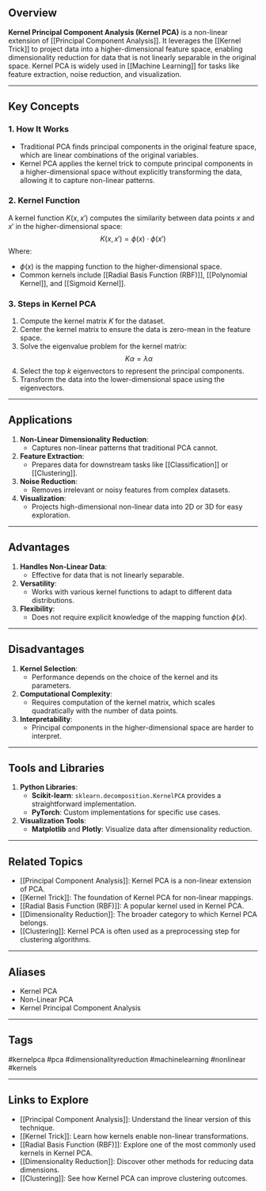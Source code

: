 ## Overview
**Kernel Principal Component Analysis (Kernel PCA)** is a non-linear extension of [[Principal Component Analysis]]. It leverages the [[Kernel Trick]] to project data into a higher-dimensional feature space, enabling dimensionality reduction for data that is not linearly separable in the original space. Kernel PCA is widely used in [[Machine Learning]] for tasks like feature extraction, noise reduction, and visualization.

---

## Key Concepts

### **1. How It Works**
- Traditional PCA finds principal components in the original feature space, which are linear combinations of the original variables.
- Kernel PCA applies the kernel trick to compute principal components in a higher-dimensional space without explicitly transforming the data, allowing it to capture non-linear patterns.

### **2. Kernel Function**
A kernel function $K(x, x')$ computes the similarity between data points $x$ and $x'$ in the higher-dimensional space:
$$
K(x, x') = \phi(x) \cdot \phi(x')
$$
Where:
- $\phi(x)$ is the mapping function to the higher-dimensional space.
- Common kernels include [[Radial Basis Function (RBF)]], [[Polynomial Kernel]], and [[Sigmoid Kernel]].

### **3. Steps in Kernel PCA**
1. Compute the kernel matrix $K$ for the dataset.
2. Center the kernel matrix to ensure the data is zero-mean in the feature space.
3. Solve the eigenvalue problem for the kernel matrix:
   $$
   K \alpha = \lambda \alpha
   $$
4. Select the top $k$ eigenvectors to represent the principal components.
5. Transform the data into the lower-dimensional space using the eigenvectors.

---

## Applications

1. **Non-Linear Dimensionality Reduction**:
   - Captures non-linear patterns that traditional PCA cannot.
2. **Feature Extraction**:
   - Prepares data for downstream tasks like [[Classification]] or [[Clustering]].
3. **Noise Reduction**:
   - Removes irrelevant or noisy features from complex datasets.
4. **Visualization**:
   - Projects high-dimensional non-linear data into 2D or 3D for easy exploration.

---

## Advantages

1. **Handles Non-Linear Data**:
   - Effective for data that is not linearly separable.
2. **Versatility**:
   - Works with various kernel functions to adapt to different data distributions.
3. **Flexibility**:
   - Does not require explicit knowledge of the mapping function $\phi(x)$.

---

## Disadvantages

1. **Kernel Selection**:
   - Performance depends on the choice of the kernel and its parameters.
2. **Computational Complexity**:
   - Requires computation of the kernel matrix, which scales quadratically with the number of data points.
3. **Interpretability**:
   - Principal components in the higher-dimensional space are harder to interpret.

---

## Tools and Libraries

1. **Python Libraries**:
   - **Scikit-learn**: `sklearn.decomposition.KernelPCA` provides a straightforward implementation.
   - **PyTorch**: Custom implementations for specific use cases.
2. **Visualization Tools**:
   - **Matplotlib** and **Plotly**: Visualize data after dimensionality reduction.

---

## Related Topics

- [[Principal Component Analysis]]: Kernel PCA is a non-linear extension of PCA.
- [[Kernel Trick]]: The foundation of Kernel PCA for non-linear mappings.
- [[Radial Basis Function (RBF)]]: A popular kernel used in Kernel PCA.
- [[Dimensionality Reduction]]: The broader category to which Kernel PCA belongs.
- [[Clustering]]: Kernel PCA is often used as a preprocessing step for clustering algorithms.

---

## Aliases
- Kernel PCA
- Non-Linear PCA
- Kernel Principal Component Analysis

---

## Tags
#kernelpca #pca #dimensionalityreduction #machinelearning #nonlinear #kernels

---

## Links to Explore
- [[Principal Component Analysis]]: Understand the linear version of this technique.
- [[Kernel Trick]]: Learn how kernels enable non-linear transformations.
- [[Radial Basis Function (RBF)]]: Explore one of the most commonly used kernels in Kernel PCA.
- [[Dimensionality Reduction]]: Discover other methods for reducing data dimensions.
- [[Clustering]]: See how Kernel PCA can improve clustering outcomes.